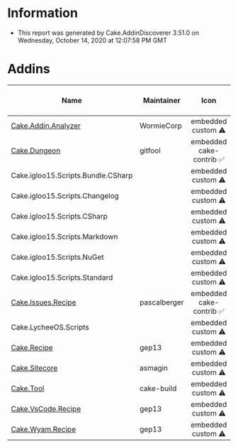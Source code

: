 # Information

- This report was generated by Cake.AddinDiscoverer 3.51.0 on Wednesday, October 14, 2020 at 12:07:58 PM GMT

# Addins

| Name | Maintainer | Icon | Transferred to cake-contrib | License | Repository |
| --- | --- | :---: | :---: | :---: | :---: |
| [Cake.Addin.Analyzer](https://wormiecorp.github.io/Cake.Addin.Analyzer/) | WormieCorp | embedded custom :warning: |  :small_red_triangle: | MIT :white_check_mark: | true :white_check_mark: |
| [Cake.Dungeon](https://github.com/gitfool/Cake.Dungeon) | gitfool | embedded cake-contrib :white_check_mark: |  :small_red_triangle: | MIT :white_check_mark: | .git missing :warning: |
| Cake.igloo15.Scripts.Bundle.CSharp |  | embedded custom :warning: |  :small_red_triangle: | MIT :white_check_mark: | false :small_red_triangle: |
| Cake.igloo15.Scripts.Changelog |  | embedded custom :warning: |  :small_red_triangle: | MIT :white_check_mark: | false :small_red_triangle: |
| Cake.igloo15.Scripts.CSharp |  | embedded custom :warning: |  :small_red_triangle: | MIT :white_check_mark: | false :small_red_triangle: |
| Cake.igloo15.Scripts.Markdown |  | embedded custom :warning: |  :small_red_triangle: | MIT :white_check_mark: | false :small_red_triangle: |
| Cake.igloo15.Scripts.NuGet |  | embedded custom :warning: |  :small_red_triangle: | MIT :white_check_mark: | false :small_red_triangle: |
| Cake.igloo15.Scripts.Standard |  | embedded custom :warning: |  :small_red_triangle: | MIT :white_check_mark: | false :small_red_triangle: |
| [Cake.Issues.Recipe](https://github.com/cake-contrib/Cake.Issues.Recipe) | pascalberger | embedded cake-contrib :white_check_mark: |  :white_check_mark: | MIT :white_check_mark: | true :white_check_mark: |
| Cake.LycheeOS.Scripts |  | embedded custom :warning: |  :small_red_triangle: |  :small_red_triangle: | false :small_red_triangle: |
| [Cake.Recipe](https://github.com/cake-contrib/Cake.Recipe) | gep13 | embedded custom :warning: |  :white_check_mark: | MIT :white_check_mark: | true :white_check_mark: |
| [Cake.Sitecore](https://github.com/asmagin/Cake.Sitecore) | asmagin | embedded custom :warning: |  :small_red_triangle: |  :small_red_triangle: | false :small_red_triangle: |
| [Cake.Tool](https://cakebuild.net/) | cake-build | embedded custom :warning: |  :small_red_triangle: | MIT :white_check_mark: | .git missing :warning: |
| [Cake.VsCode.Recipe](https://github.com/cake-contrib/Cake.VsCode.Recipe) | gep13 | embedded custom :warning: |  :white_check_mark: |  :small_red_triangle: | true :white_check_mark: |
| [Cake.Wyam.Recipe](https://github.com/cake-contrib/Cake.Wyam.Recipe) | gep13 | embedded custom :warning: |  :white_check_mark: | MIT :white_check_mark: | true :white_check_mark: |
